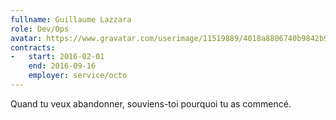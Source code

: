 ```yaml
---
fullname: Guillaume Lazzara
role: Dev/Ops
avatar: https://www.gravatar.com/userimage/11519889/4018a8806740b9842b9fa9efbc32db1d?size=512
contracts:
-   start: 2016-02-01
    end: 2016-09-16
    employer: service/octo
---
```


Quand tu veux abandonner, souviens-toi pourquoi tu as commencé.
